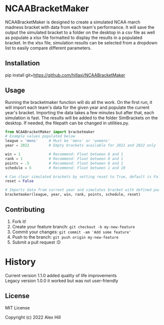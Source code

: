 # NCAABracketMaker
NCAABracketMaker is designed to create a simulated NCAA march madness bracket with data
from each team's performance. It will save the output the simulated bracket to a folder on the desktop in a csv file
as well as populate a xlsx file formatted to display the results in a populated bracket. In the xlsx file, simulation
results can be selected from a dropdown list to easily compare different parameters.

## Installation
pip install git+https://github.com/hillaxj/NCAABracketMaker

## Usage
Running the bracketmaker function will do all the work. On the first run, it will import each team's data for the given
year and populate the current year's bracket. Importing the data takes a few minutes but after that, each simulation
is fast. The results will be added to the folder SimBrackets on the desktop. If needed, the filepath can be changed in
utilities.py.

```Python
from NCAABracketMaker import bracketmaker
# Example values populated below
league = 'mens'     # Must be 'mens' or 'womens'
year = 2022         # Empty brackets available for 2021 and 2022 only

win = 1             # Recommend: Float between 0 and 1
rank = 1            # Recommend: Float between 0 and 1
points = .5         # Recommend: Float between 0 and 1
schedule = 5        # Recommend: Float between 1 and 10

# Can clear simulated brackets by setting reset to True, default is False
reset = False

# Imports data from current year and simulates bracket with defined parameters. Open Sim_Bracket.xlsx to see results.
bracketmaker(league, year, win, rank, points, schedule, reset)

```
## Contributing
1. Fork it!
2. Create your feature branch: `git checkout -b my-new-feature`
3. Commit your changes: `git commit -am 'Add some feature'`
4. Push to the branch: `git push origin my-new-feature`
5. Submit a pull request :D

# History
Current version 1.1.0 added quality of life improvements \
Legacy version 1.0.0 it worked but was not user-friendly

## License
MIT License

Copyright (c) 2022 Alex Hill

